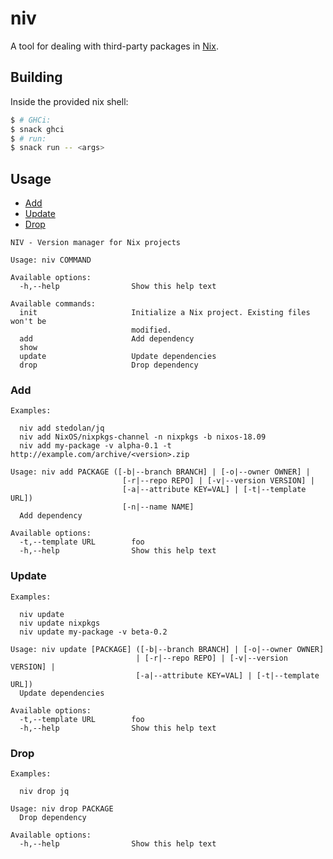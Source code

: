 # niv

A tool for dealing with third-party packages in [Nix].

## Building

Inside the provided nix shell:

``` bash
$ # GHCi:
$ snack ghci
$ # run:
$ snack run -- <args>
```

## Usage

* [Add](#add)
* [Update](#update)
* [Drop](#drop)

```
NIV - Version manager for Nix projects

Usage: niv COMMAND

Available options:
  -h,--help                Show this help text

Available commands:
  init                     Initialize a Nix project. Existing files won't be
                           modified.
  add                      Add dependency
  show
  update                   Update dependencies
  drop                     Drop dependency
```


### Add

```
Examples:

  niv add stedolan/jq
  niv add NixOS/nixpkgs-channel -n nixpkgs -b nixos-18.09
  niv add my-package -v alpha-0.1 -t http://example.com/archive/<version>.zip

Usage: niv add PACKAGE ([-b|--branch BRANCH] | [-o|--owner OWNER] |
                         [-r|--repo REPO] | [-v|--version VERSION] |
                         [-a|--attribute KEY=VAL] | [-t|--template URL])
                         [-n|--name NAME]
  Add dependency

Available options:
  -t,--template URL        foo
  -h,--help                Show this help text
```


### Update

```
Examples:

  niv update
  niv update nixpkgs
  niv update my-package -v beta-0.2

Usage: niv update [PACKAGE] ([-b|--branch BRANCH] | [-o|--owner OWNER]
                            | [-r|--repo REPO] | [-v|--version VERSION] |
                            [-a|--attribute KEY=VAL] | [-t|--template URL])
  Update dependencies

Available options:
  -t,--template URL        foo
  -h,--help                Show this help text
```

### Drop

```
Examples:

  niv drop jq

Usage: niv drop PACKAGE
  Drop dependency

Available options:
  -h,--help                Show this help text
```

[Nix]: https://nixos.org/nix/
